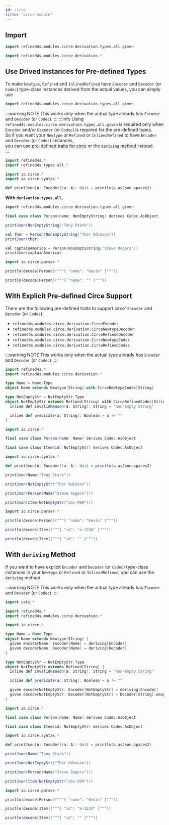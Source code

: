 ```yaml
---
id: circe
title: "circe module"
---
```


## Import
```scala mdoc
import refined4s.modules.circe.derivation.types.all.given
```
```scala mdoc
import refined4s.modules.circe.derivation.*
```


## Use Drived Instances for Pre-defined Types
To make `Newtype`, `Refined` and `InlinedRefined` have `Encoder` and `Decoder` (or `Codec`) type-class instances derived from the actual values, you can simply use
```scala
import refined4s.modules.circe.derivation.types.all.given
```
:::warning NOTE
This works only when the actual type already has `Encoder` and `Decoder` (or `Codec`).
:::
:::info
Using `refined4s.modules.circe.derivation.types.all.given` is required only when `Encoder` and/or `Decoder` (or `Codec`) is required for the pre-defined types.<br/>
So if you want your `Newtype` or `Refined` or `InlinedRefined` to have `Encoder` and `Decoder` (or `Codec`) instances,<br/>
you can use [pre-defined traits for circe](#with-explicit-pre-defined-circe-support) or the [`deriving` method](#with-deriving-method) instead.<br/>
:::
```scala mdoc:reset-object
import refined4s.*
import refined4s.types.all.*

import io.circe.*
import io.circe.syntax.*

def printJson[A: Encoder](a: A): Unit = println(a.asJson.spaces2)

```

**With `derivation.types.all`,**

```scala mdoc {1}
import refined4s.modules.circe.derivation.types.all.given

final case class Person(name: NonEmptyString) derives Codec.AsObject

printJson(NonEmptyString("Tony Stark"))

val thor = Person(NonEmptyString("Thor Odinson"))
printJson(thor)

val captainAmerica = Person(NonEmptyString("Steve Rogers"))
printJson(captainAmerica)

import io.circe.parser.*

println(decode[Person]("""{ "name": "Kevin" }"""))

println(decode[Person]("""{ "name": "" }"""))

```


## With Explicit Pre-defined Circe Support
There are the following pre-defined traits to support circe' `Encoder` and `Decoder` (or `Codec`).
* `refined4s.modules.circe.derivation.CirceEncoder`
* `refined4s.modules.circe.derivation.CirceNewtypeDecoder`
* `refined4s.modules.circe.derivation.CirceRefinedDecoder`
* `refined4s.modules.circe.derivation.CirceNewtypeCodec`
* `refined4s.modules.circe.derivation.CirceRefinedCodec`

:::warning NOTE
This works only when the actual type already has `Encoder` and `Decoder` (or `Codec`).
:::

```scala mdoc:reset-object {5,8}
import refined4s.*
import refined4s.modules.circe.derivation.*

type Name = Name.Type
object Name extends Newtype[String] with CirceNewtypeCodec[String]

type NotEmptyStr = NotEmptyStr.Type
object NotEmptyStr extends Refined[String] with CirceRefinedCodec[String] {
  inline def invalidReason(a: String): String = "non-empty String"

  inline def predicate(a: String): Boolean = a != ""
}

import io.circe.*

final case class Person(name: Name) derives Codec.AsObject

final case class Item(id: NotEmptyStr) derives Codec.AsObject

import io.circe.syntax.*

def printJson[A: Encoder](a: A): Unit = println(a.asJson.spaces2)

```

```scala mdoc
printJson(Name("Tony Stark"))

printJson(NotEmptyStr("Thor Odinson"))

printJson(Person(Name("Steve Rogers")))

printJson(Item(NotEmptyStr("abc-999")))

import io.circe.parser.*

println(decode[Person]("""{ "name": "Kevin" }"""))

println(decode[Item]("""{ "id": "a-1234" }"""))

println(decode[Item]("""{ "id": "" }"""))

```


## With `deriving` Method
If you want to have explicit `Encoder` and `Decoder` (or `Codec`) type-class instances in your `Newtype` or `Refined` or `InlinedRefined`, you can use the `deriving` method.

:::warning NOTE
This works only when the actual type already has `Encoder` and `Decoder` (or `Codec`).
:::

```scala mdoc:reset-object {10-11,20-21}
import cats.*

import refined4s.*
import refined4s.modules.circe.derivation.*

import io.circe.*

type Name = Name.Type
object Name extends Newtype[String] {
  given encoderName: Encoder[Name] = deriving[Encoder]
  given decoderName: Decoder[Name] = deriving[Decoder]
}

type NotEmptyStr = NotEmptyStr.Type
object NotEmptyStr extends Refined[String] {
  inline def invalidReason(a: String): String = "non-empty String"

  inline def predicate(a: String): Boolean = a != ""

  given encoderNotEmptyStr: Encoder[NotEmptyStr] = deriving[Encoder]
  given decoderNotEmptyStr: Decoder[NotEmptyStr] = Decoder[String].emap(NotEmptyStr.from)
}

import io.circe.*

final case class Person(name: Name) derives Codec.AsObject

final case class Item(id: NotEmptyStr) derives Codec.AsObject

import io.circe.syntax.*

def printJson[A: Encoder](a: A): Unit = println(a.asJson.spaces2)

```
```scala mdoc
printJson(Name("Tony Stark"))

printJson(NotEmptyStr("Thor Odinson"))

printJson(Person(Name("Steve Rogers")))

printJson(Item(NotEmptyStr("abc-999")))

import io.circe.parser.*

println(decode[Person]("""{ "name": "Kevin" }"""))

println(decode[Item]("""{ "id": "a-1234" }"""))

println(decode[Item]("""{ "id": "" }"""))

```
